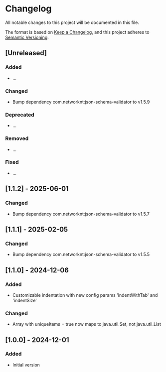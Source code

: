 Changelog
=========

All notable changes to this project will be documented in this file.

The format is based on [Keep a Changelog](https://keepachangelog.com/en/1.1.0/),
and this project adheres to [Semantic Versioning](https://semver.org/spec/v2.0.0.html).

## [Unreleased]

### Added
- ...

### Changed
- Bump dependency com.networknt:json-schema-validator to v1.5.9

### Deprecated
- ...

### Removed
- ...

### Fixed
- ...

## [1.1.2] - 2025-06-01

### Changed
- Bump dependency com.networknt:json-schema-validator to v1.5.7

## [1.1.1] - 2025-02-05

### Changed
- Bump dependency com.networknt:json-schema-validator to v1.5.5

## [1.1.0] - 2024-12-06

### Added
- Customizable indentation with new config params 'indentWithTab' and 'indentSize'
 
### Changed
- Array with uniqueItems = true now maps to java.util.Set, not java.util.List

## [1.0.0] - 2024-12-01

### Added
- Initial version
